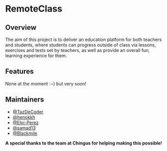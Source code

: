 # RemoteClass

## Overview

The aim of this project is to deliver an education platform for both teachers and students, where students can progress outside of class via lessons, exercises and tests set by teachers, as well as provide an overall fun, learning experience for them.

## Features

None at the moment :¬) but very soon!

## Maintainers

- [@TazDeCoder](https://github.com/TazDeCoder)
- [@henokkh](https://github.com/henokkh)
- [@Eloi-Perez](https://github.com/Eloi-Perez)
- [@samad13](https://github.com/samad13)
- [@Blackmile](https://github.com/Blackmile)

**A special thanks to the team at Chingus for helping making this possible!**
